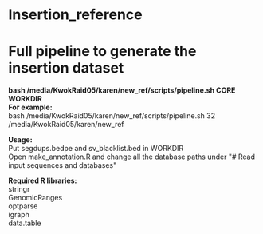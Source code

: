 # Insertion_reference

# Full pipeline to generate the insertion dataset
**bash /media/KwokRaid05/karen/new_ref/scripts/pipeline.sh CORE WORKDIR** <br>
**For example:** <br>
bash /media/KwokRaid05/karen/new_ref/scripts/pipeline.sh 32 /media/KwokRaid05/karen/new_ref

**Usage:**<br>
Put segdups.bedpe and sv_blacklist.bed in WORKDIR <br>
Open make_annotation.R and change all the database paths under "# Read input sequences and databases"

**Required R libraries:** <br>
stringr <br>
GenomicRanges<br>
optparse <br>
igraph <br>
data.table <br>
